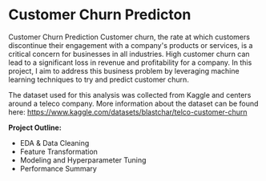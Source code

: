 # Customer Churn Predicton

Customer Churn Prediction
Customer churn, the rate at which customers discontinue their engagement with a company's products or services, is a critical concern for businesses in all industries. High customer churn can lead to a significant loss in revenue and profitability for a company. In this project, I aim to address this business problem by leveraging machine learning techniques to try and predict customer churn.

The dataset used for this analysis was collected from Kaggle and centers around a teleco company. More information about the dataset can be found here: https://www.kaggle.com/datasets/blastchar/telco-customer-churn

**Project Outline:**
- EDA & Data Cleaning
- Feature Transformation
- Modeling and Hyperparameter Tuning
- Performance Summary
